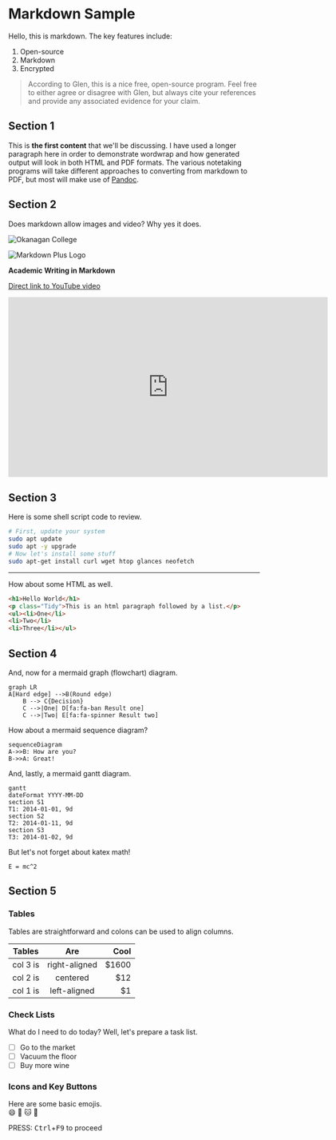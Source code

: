# Markdown Sample

Hello, this is markdown. The key features include:

1. Open-source
2. Markdown
3. Encrypted

> According to Glen, this is a nice free, open-source program. Feel free to either agree or disagree with Glen, but always cite your references and provide any associated evidence for your claim.

## Section 1

This is **the first content** that we'll be discussing. I have used a longer paragraph here in order to demonstrate wordwrap and how generated output will look in both HTML and PDF formats. The various notetaking programs will take different approaches to converting from markdown to PDF, but most will make use of [Pandoc](https://pandoc.org/).

## Section 2

Does markdown allow images and video? Why yes it does.

![Okanagan College](http://catalystforgrowth.ca/wp-content/uploads/2015/05/OSB_web300.jpg)

![Markdown Plus Logo](http://mdp.tylingsoft.com/icon.png)

**Academic Writing in Markdown**

[Direct link to YouTube video](https://www.youtube.com/watch?v=hpAJMSS8pvs)

<iframe width="640" height="360" src="https://www.youtube.com/embed/hpAJMSS8pvs" frameborder="0" allow="accelerometer; autoplay; encrypted-media; gyroscope; picture-in-picture" allowfullscreen></iframe>

## Section 3

Here is some shell script code to review.

```bash
# First, update your system
sudo apt update
sudo apt -y upgrade
# Now let's install some stuff
sudo apt-get install curl wget htop glances neofetch
```

----

How about some HTML as well.

```html
<h1>Hello World</h1>
<p class="Tidy">This is an html paragraph followed by a list.</p>
<ul><li>One</li>
<li>Two</li>
<li>Three</li></ul>
```

## Section 4

And, now for a mermaid graph (flowchart) diagram.
```mermaid
graph LR
A[Hard edge] -->B(Round edge)
    B --> C{Decision}
    C -->|One| D[fa:fa-ban Result one]
    C -->|Two| E[fa:fa-spinner Result two]
```

How about a mermaid sequence diagram?
```mermaid
sequenceDiagram
A->>B: How are you?
B->>A: Great!
```

And, lastly, a mermaid gantt diagram.
```mermaid
gantt
dateFormat YYYY-MM-DD
section S1
T1: 2014-01-01, 9d
section S2
T2: 2014-01-11, 9d
section S3
T3: 2014-01-02, 9d
```

But let's not forget about katex math!
```katex
E = mc^2
```

## Section 5

### Tables
Tables are straightforward and colons can be used to align columns.

| Tables   |      Are      |  Cool |
| -------- | :-----------: | ----: |
| col 3 is | right-aligned | $1600 |
| col 2 is |   centered    |   $12 |
| col 1 is | left-aligned  |    $1 |

### Check Lists
What do I need to do today? Well, let's prepare a task list.

- [ ] Go to the market
- [ ] Vacuum the floor
- [ ] Buy more wine

### Icons and Key Buttons

Here are some basic emojis.  
:smile:  :beer:  :cat:  :dog:

PRESS: <kbd>Ctrl</kbd>+<kbd>F9</kbd> to proceed

